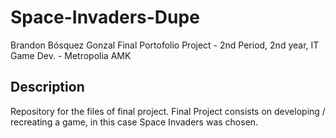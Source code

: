 # Space-Invaders-Dupe
Brandon Bósquez Gonzal
Final Portofolio Project - 2nd Period, 2nd year, IT Game Dev. - Metropolia AMK
## Description
Repository for the files of final project. Final Project consists on developing / recreating a game, in this case Space Invaders was chosen.
